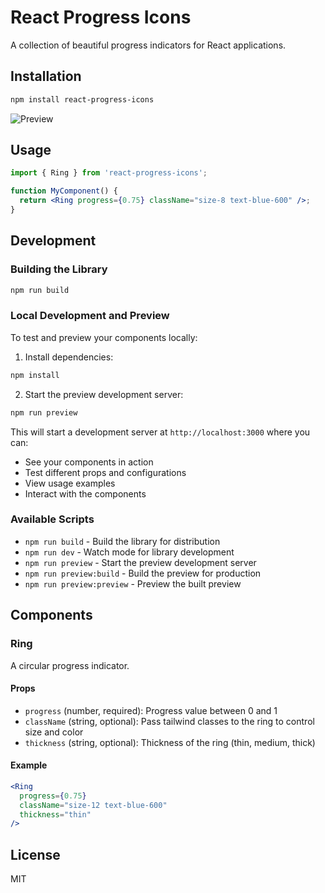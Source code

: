 # React Progress Icons

A collection of beautiful progress indicators for React applications.

## Installation

```bash
npm install react-progress-icons
```

![Preview](./public/demo.jpg)

## Usage

```jsx
import { Ring } from 'react-progress-icons';

function MyComponent() {
  return <Ring progress={0.75} className="size-8 text-blue-600" />;
}
```

## Development

### Building the Library

```bash
npm run build
```

### Local Development and Preview

To test and preview your components locally:

1. Install dependencies:
```bash
npm install
```

2. Start the preview development server:
```bash
npm run preview
```

This will start a development server at `http://localhost:3000` where you can:
- See your components in action
- Test different props and configurations
- View usage examples
- Interact with the components

### Available Scripts

- `npm run build` - Build the library for distribution
- `npm run dev` - Watch mode for library development
- `npm run preview` - Start the preview development server
- `npm run preview:build` - Build the preview for production
- `npm run preview:preview` - Preview the built preview

## Components

### Ring

A circular progress indicator.

#### Props

- `progress` (number, required): Progress value between 0 and 1
- `className` (string, optional): Pass tailwind classes to the ring to control size and color
- `thickness` (string, optional): Thickness of the ring (thin, medium, thick)

#### Example

```jsx
<Ring 
  progress={0.75} 
  className="size-12 text-blue-600" 
  thickness="thin"
/>
```

## License

MIT 